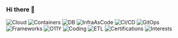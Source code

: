### Hi there 👋

![Cloud](https://img.shields.io/badge/Cloud-AWS-orange?style=plastic&logo=appveyor)
![Containers](https://img.shields.io/badge/Containers-Docker%20%2F%20Kubernetes%20%2F%20EKS%20%2F%20ECR%20%2F%20ECS%20%2F%20Fargate-blue?style=plastic&logo=appveyor)
![DB](https://img.shields.io/badge/Databases-SQL%20%2F%20NoSQL-yellow?style=plastic&logo=appveyor)
![InfraAsCode](https://img.shields.io/badge/IaC-Terraform%20%2F%20Ansible%20%2F%20CloudFormation-red?style=plastic&logo=appveyor)
![CI/CD](https://img.shields.io/badge/CI/CD-Jenkins%20%2F%20GitLab%20%2F%20GitHub-yellowgreen?style=plastic&logo=appveyor)
![GitOps](https://img.shields.io/badge/GitOps-ArgoCD%20%2F%20Flux%20%2F%20Kustomize%20%2F%20Helm-cyan?style=plastic&logo=appveyor)
![Frameworks](https://img.shields.io/badge/Frameworks-React%20%2F%20Amplify%20%2F%20Django%20%2F%20Flask%20%2F%20Vue.js-blueviolet?style=plastic&logo=appveyor)
![O11Y](https://img.shields.io/badge/O11Y-Grafana%20%2F%20Prometheus%20%2F%20AlertManager%20%2F%20Loki%20%2F%20Promtail%20%2F%20FluentD%20%2F%20ELK%20Stack-lightgrey?style=plastic&logo=appveyor)
![Coding](https://img.shields.io/badge/Coding-Python%20%2F%20Javascript%20%2F%20Bash%20%2F%20PowerShell-success?style=plastic&logo=appveyor)
![ETL](https://img.shields.io/badge/ETL-Airflow-yellowgreen?style=plastic&logo=appveyor)
![Certifications](https://img.shields.io/badge/Certifications-CKA%20%2F%20SAA--C03(pending)-9cf?style=plastic&logo=appveyor)
![Interests](https://img.shields.io/badge/Interests-IoT%20%2F%20LORAWAN%20%2F%20GCP%20%2F%20ACP-orange?style=plastic&logo=appveyor)

<!--
**sebagarayco/sebagarayco** is a ✨ _special_ ✨ repository because its `README.md` (this file) appears on your GitHub profile.

Here are some ideas to get you started:

- 🔭 I’m currently working on ...
- 🌱 I’m currently learning ...
- 👯 I’m looking to collaborate on ...
- 🤔 I’m looking for help with ...
- 💬 Ask me about ...
- 📫 How to reach me: ...
- 😄 Pronouns: ...
- ⚡ Fun fact: ...
-->
